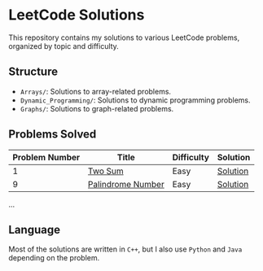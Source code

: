 # LeetCode Solutions

This repository contains my solutions to various LeetCode problems, organized by topic and difficulty.

## Structure

- `Arrays/`: Solutions to array-related problems.
- `Dynamic_Programming/`: Solutions to dynamic programming problems.
- `Graphs/`: Solutions to graph-related problems.

## Problems Solved

| Problem Number | Title | Difficulty | Solution |
|----------------|-------|------------|----------|
| 1              | [Two Sum](https://leetcode.com/problems/two-sum/) | Easy | [Solution](./Easy/TwoSum.cpp) |
| 9             | [Palindrome Number](https://leetcode.com/problems/palindrome-number/) | Easy | [Solution](./Easy/PalindromeNumber.cpp) |

...

## Language
Most of the solutions are written in `C++`, but I also use `Python` and `Java` depending on the problem.
